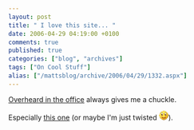 ```yaml
---
layout: post
title: " I love this site... "
date: 2006-04-29 04:19:00 +0100
comments: true
published: true
categories: ["blog", "archives"]
tags: ["On Cool Stuff"]
alias: ["/mattsblog/archive/2006/04/29/1332.aspx"]
---
```

<!-- more -->

<P><A href="http://www.overheardintheoffice.com/">Overheard in the office</A> always gives me a chuckle.</P>
 <P>Especially <A href="http://www.overheardintheoffice.com/archives/001974.html">this one</A>&nbsp;(or maybe I'm just twisted <IMG alt=":)" class="emoticon" src="/images/emotions/emotion-1.gif" border=0>).</P> 
